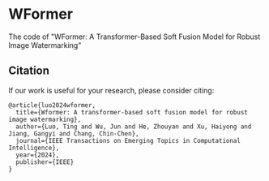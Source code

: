 # WFormer
The code of "WFormer: A Transformer-Based Soft Fusion Model for Robust Image Watermarking"

## Citation

If our work is useful for your research, please consider citing:

```
@article{luo2024wformer,
  title={Wformer: A transformer-based soft fusion model for robust image watermarking},
  author={Luo, Ting and Wu, Jun and He, Zhouyan and Xu, Haiyong and Jiang, Gangyi and Chang, Chin-Chen},
  journal={IEEE Transactions on Emerging Topics in Computational Intelligence},
  year={2024},
  publisher={IEEE}
}
```

